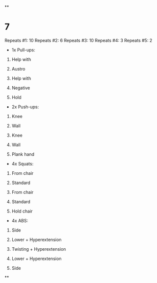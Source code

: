 **

# 7

Repeats #1: 10 Repeats #2: 6 Repeats #3: 10 Repeats #4: 3 Repeats #5: 2

  

- 1x Pull-ups:
    

  

1. Help with
    
2. Austro
    
3. Help with
    
4. Negative
    
5. Hold
    

  

- 2x Push-ups:
    

  

1. Knee
    
2. Wall
    
3. Knee
    
4. Wall
    
5. Plank hand
    

  

- 4x Squats:
    

  

1. From chair
    
2. Standard
    
3. From chair
    
4. Standard
    
5. Hold chair
    

  

- 4x ABS:
    

  

1. Side
    
2. Lower + Hyperextension
    
3. Twisting + Hyperextension
    
4. Lower + Hyperextension
    
5. Side
    

  
**